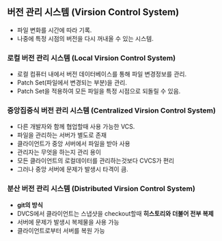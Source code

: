 ## 버전 관리 시스템 (**V**irsion **C**ontrol **S**ystem)
- 파일 변화를 시간에 따라 기록.
- 나중에 특정 시점의 버전을 다시 꺼내올 수 있는 시스템.
### 로컬 버전 관리 시스템 (**L**ocal **V**irsion **C**ontrol **S**ystem)
- 로컬 컴퓨터 내에서 버전 데이터베이스를 통해 파일 변경정보를 관리.
- Patch Set(파일에서 변경되는 부분)을 관리.
- Patch Set을 적용하여 모든 파일을 특정 시점으로 되돌릴 수 있음.
### 중앙집중식 버전 관리 시스템 (**C**entralized **V**irsion **C**ontrol **S**ystem)
- 다른 개발자와 함께 협업할때 사용 가능한 VCS.
- 파일을 관리하는 서버가 별도로 존재
- 클라이언트가 중앙 서버에서 파일을 받아 사용
- 관리자는 무엇을 하는지 관리 용이
- 모든 클라이언트의 로컬데이터를 관리하는것보다 CVCS가 편리
- 그러나 중앙 서버에 문제가 발생시 타격이 큼.
### 분산 버전 관리 시스템 (**D**istributed **V**irsion **C**ontrol **S**ystem)
- **git의 방식**
- DVCS에서 클라이언트는 스냅샷을 checkout할때 **히스토리와 더불어 전부 복제**
- 서버에 문제가 발생시 복제물을 사용 가능
- 클라이언트로부터 서버를 복원 가능